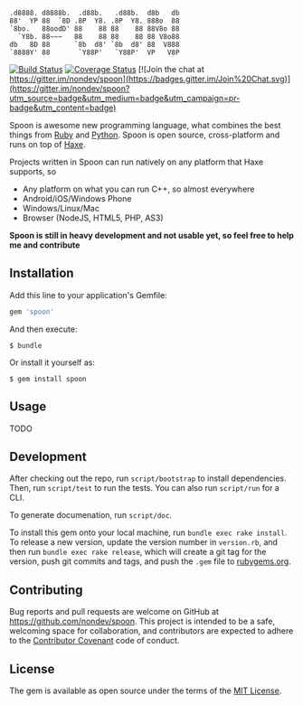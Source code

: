 ```
.d8888. d8888b.  .d88b.   .d88b.  d8b   db
88'  YP 88  `8D .8P  Y8. .8P  Y8. 888o  88
`8bo.   88oodD' 88    88 88    88 88V8o 88
  `Y8b. 88~~~   88    88 88    88 88 V8o88
db   8D 88      `8b  d8' `8b  d8' 88  V888
`8888Y' 88       `Y88P'   `Y88P'  VP   V8P
```

[![Build Status](https://travis-ci.org/nondev/spoon.svg)](https://travis-ci.org/nondev/spoon) [![Coverage Status](https://coveralls.io/repos/github/nondev/spoon/badge.svg?branch=master)](https://coveralls.io/github/nondev/spoon?branch=master) [![Join the chat at https://gitter.im/nondev/spoon](https://badges.gitter.im/Join%20Chat.svg)](https://gitter.im/nondev/spoon?utm_source=badge&utm_medium=badge&utm_campaign=pr-badge&utm_content=badge)

Spoon is awesome new programming language, what combines the best things from [Ruby](https://ruby-lang.org) and [Python](https://python.org). Spoon is open source, cross-platform and runs on top of [Haxe](https://haxe.org).

Projects written in Spoon can run natively on any platform that Haxe supports, so

  * Any platform on what you can run C++, so almost everywhere
  * Android/iOS/Windows Phone
  * Windows/Linux/Mac
  * Browser (NodeJS, HTML5, PHP, AS3)

**Spoon is still in heavy development and not usable yet, so feel free to help me and contribute**

## Installation

Add this line to your application's Gemfile:

```ruby
gem 'spoon'
```

And then execute:

    $ bundle

Or install it yourself as:

    $ gem install spoon

## Usage

TODO

## Development

After checking out the repo, run `script/bootstrap` to install dependencies. Then, run `script/test` to run the tests. You can also run `script/run` for a CLI.

To generate documenation, run `script/doc`.

To install this gem onto your local machine, run `bundle exec rake install`. To release a new version, update the version number in `version.rb`, and then run `bundle exec rake release`, which will create a git tag for the version, push git commits and tags, and push the `.gem` file to [rubygems.org](https://rubygems.org).

## Contributing

Bug reports and pull requests are welcome on GitHub at https://github.com/nondev/spoon. This project is intended to be a safe, welcoming space for collaboration, and contributors are expected to adhere to the [Contributor Covenant](http://contributor-covenant.org) code of conduct.


## License

The gem is available as open source under the terms of the [MIT License](http://opensource.org/licenses/MIT).
